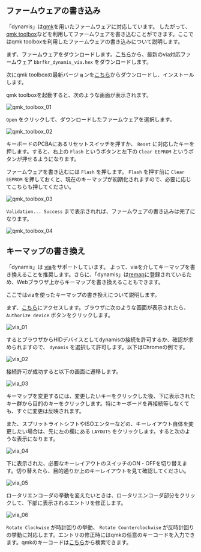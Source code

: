 ## ファームウェアの書き込み
「dynamis」は[qmk](https://github.com/qmk/qmk_firmware/tree/main/keyboards/bbrfkr/dynamis)を用いたファームウェアに対応しています。 したがって、[qmk toolbox](https://github.com/qmk/qmk_toolbox)などを利用してファームウェアを書き込むことができます。ここではqmk toolboxを利用したファームウェアの書き込みについて説明します。

まず、ファームウェアをダウンロードします。[こちら](https://github.com/bbrfkr/dynamis-keyboard/releases)から、最新のvia対応ファームウェア `bbrfkr_dynamis_via.hex` をダウンロードします。

次にqmk toolboxの最新バージョンを[こちら](https://github.com/qmk/qmk_toolbox/releases)からダウンロードし、インストールします。

qmk toolboxを起動すると、次のような画面が表示されます。

![qmk_toolbox_01](https://github.com/bbrfkr/dynamis-keyboard/blob/images/images/qmk-toolbox-01.jpg?raw=true)

`Open` をクリックして、ダウンロードしたファームウェアを選択します。

![qmk_toolbox_02](https://github.com/bbrfkr/dynamis-keyboard/blob/images/images/qmk-toolbox-02.jpg?raw=true)

キーボードのPCBAにあるリセットスイッチを押すか、 `Reset` に対応したキーを押します。すると、右上の `Flash` というボタンと左下の `Clear EEPROM` というボタンが押せるようになります。

ファームウェアを書き込むには `Flash` を押します。 `Flash` を押す前に `Clear EEPROM` を押しておくと、現在のキーマップが初期化されますので、必要に応じてこちらも押してください。

![qmk_toolbox_03](https://github.com/bbrfkr/dynamis-keyboard/blob/images/images/qmk-toolbox-03.jpg?raw=true)

`Validation... Success` まで表示されれば、ファームウェアの書き込みは完了になります。

![qmk_toolbox_04](https://github.com/bbrfkr/dynamis-keyboard/blob/images/images/qmk-toolbox-04.jpg?raw=true)

## キーマップの書き換え
「dynamis」は [via](https://www.caniusevia.com/)をサポートしています。 よって、viaを介してキーマップを書き換えることを推奨します。さらに、「dynamis」は[remap](https://remap-keys.app/catalog/stOy3bAlBUlsGzHCaDIQ)に登録されているため、Webブラウザ上からキーマップを書き換えることもできます。

ここではviaを使ったキーマップの書き換えについて説明します。

まず、[こちら](https://usevia.app/#/)にアクセスします。ブラウザに次のような画面が表示されたら、 `Authorize device` ボタンをクリックします。

![via_01](https://github.com/bbrfkr/dynamis-keyboard/blob/images/images/via-01.png?raw=true)

するとブラウザからHIDデバイスとしてdynamisの接続を許可するか、確認が求められますので、 `dynamis` を選択して許可します。以下はChromeの例です。

![via_02](https://github.com/bbrfkr/dynamis-keyboard/blob/images/images/via-02.png?raw=true)

接続許可が成功すると以下の画面に遷移します。

![via_03](https://github.com/bbrfkr/dynamis-keyboard/blob/images/images/via-03.png?raw=true)

キーマップを変更するには、変更したいキーをクリックした後、下に表示されたキー群から目的のキーをクリックします。特にキーボードを再接続等しなくても、すぐに変更は反映されます。

また、スプリットライトシフトやISOエンターなどの、キーレイアウト自体を変更したい場合は、先に左の欄にある `LAYOUTS` をクリックします。すると次のような表示になります。

![via_04](https://github.com/bbrfkr/dynamis-keyboard/blob/images/images/via-04.png?raw=true)

下に表示された、必要なキーレイアウトのスイッチのON・OFFを切り替えます。切り替えたら、目的通りか上のキーレイアウトを見て確認してください。

![via_05](https://github.com/bbrfkr/dynamis-keyboard/blob/images/images/via-05.png?raw=true)

ロータリエンコーダの挙動を変えたいときは、ロータリエンコーダ部分をクリックして、下部に表示されるエントリを修正します。

![via_06](https://github.com/bbrfkr/dynamis-keyboard/blob/images/images/via-06.png?raw=true)

`Rotate Clockwise` が時計回りの挙動、 `Rotate Counterclockwise` が反時計回りの挙動に対応します。エントリの修正時にはqmkの任意のキーコードを入力できます。qmkのキーコードは[こちら](https://github.com/qmk/qmk_firmware/blob/master/docs/keycodes.md)から検索できます。
